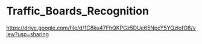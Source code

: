 # Traffic_Boards_Recognition

https://drive.google.com/file/d/1C8ku47FhQKPGz5DUe65NpcY5YQzlofO8/view?usp=sharing

